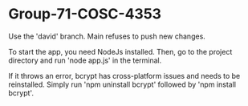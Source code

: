 # Group-71-COSC-4353

Use the 'david' branch. Main refuses to push new changes.

To start the app, you need NodeJs installed. Then, go to the project directory and run 'node app.js' in the terminal.

If it throws an error, bcrypt has cross-platform issues and needs to be reinstalled. Simply run 'npm uninstall bcrypt' followed by 'npm install bcrypt'.
